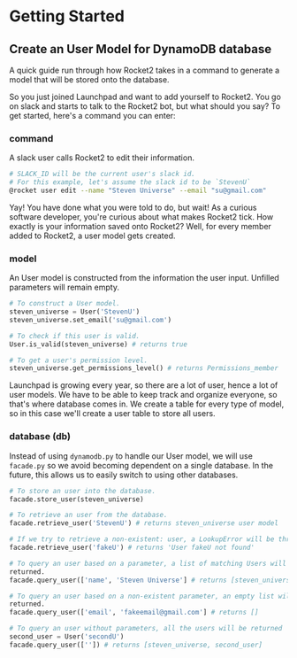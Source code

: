 # Getting Started

## Create an User Model for DynamoDB database

A quick guide run through how Rocket2 takes in a command to generate a model
that will be stored onto the database.

So you just joined Launchpad and want to add yourself to Rocket2. You go on
slack and starts to talk to the Rocket2 bot, but what should you say?
To get started, here's a command you can enter:

### command

A slack user calls Rocket2 to edit their information.

```sh
# SLACK_ID will be the current user's slack id.
# For this example, let's assume the slack id to be `StevenU`
@rocket user edit --name "Steven Universe" --email "su@gmail.com"
```

Yay! You have done what you were told to do, but wait! As a curious software
developer, you're curious about what makes Rocket2 tick. How exactly is your
information saved onto Rocket2? Well, for every member added to Rocket2, a user
model gets created.

### model

An User model is constructed from the information the user input. Unfilled
parameters will remain empty.

```python
# To construct a User model.
steven_universe = User('StevenU')
steven_universe.set_email('su@gmail.com')

# To check if this user is valid.
User.is_valid(steven_universe) # returns true

# To get a user's permission level.
steven_universe.get_permissions_level() # returns Permissions_member
```

Launchpad is growing every year, so there are a lot of user, hence a lot of user
models. We have to be able to keep track and organize everyone, so that's where
database comes in. We create a table for every type of model, so in this case
we'll create a user table to store all users.

### database (db)

Instead of using `dynamodb.py` to handle our User model, we will use `facade.py`
so we avoid becoming dependent on a single database. In the future, this allows
us to easily switch to using other databases.

```python
# To store an user into the database.
facade.store_user(steven_universe)

# To retrieve an user from the database.
facade.retrieve_user('StevenU') # returns steven_universe user model

# If we try to retrieve a non-existent: user, a LookupError will be thrown.
facade.retrieve_user('fakeU') # returns 'User fakeU not found'

# To query an user based on a parameter, a list of matching Users will be
returned.
facade.query_user(['name', 'Steven Universe'] # returns [steven_universe]

# To query an user based on a non-existent parameter, an empty list will be
returned.
facade.query_user(['email', 'fakeemail@gmail.com'] # returns []

# To query an user without parameters, all the users will be returned
second_user = User('secondU')
facade.query_user(['']) # returns [steven_universe, second_user]
```
